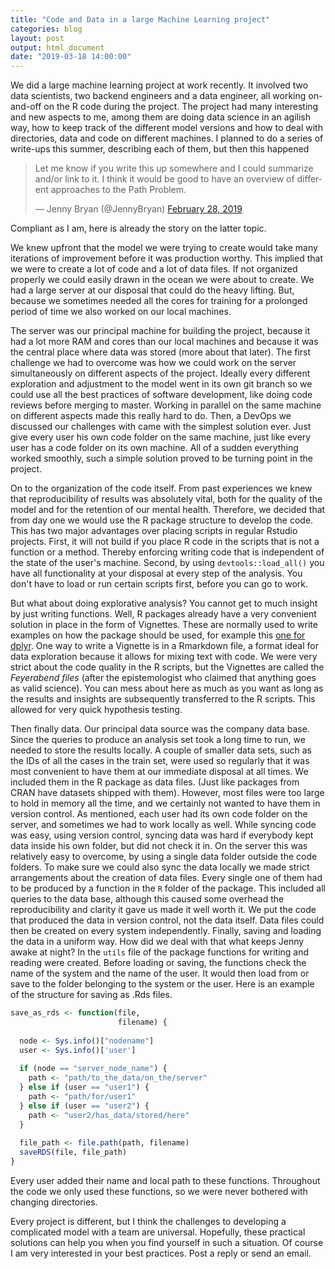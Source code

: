 ```yaml
---
title: "Code and Data in a large Machine Learning project"
categories: blog
layout: post
output: html_document
date: "2019-03-18 14:00:00"
---
```


We did a large machine learning project at work recently. It involved two data scientists, two backend engineers and a data engineer, all working on-and-off on the R code during the project. The project had many interesting and new aspects to me, among them are doing data science in an agilish way, how to keep track of the different model versions and how to deal with directories, data and code on different machines. I planned to do a series of write-ups this summer, describing each of them, but then this happened 

<blockquote class="twitter-tweet" data-lang="en"><p lang="en" dir="ltr">Let me know if you write this up somewhere and I could summarize and/or link to it. I think it would be good to have an overview of different approaches to the Path Problem.</p>&mdash; Jenny Bryan (@JennyBryan) <a href="https://twitter.com/JennyBryan/status/1101158865897283585?ref_src=twsrc%5Etfw">February 28, 2019</a></blockquote>
<script async src="https://platform.twitter.com/widgets.js" charset="utf-8"></script>


Compliant as I am, here is already the story on the latter topic.

We knew upfront that the model we were trying to create would take many iterations of improvement before it was production worthy. This implied that we were to create a lot of code and a lot of data files. If not organized properly we could easily drawn in the ocean we were about to create. We had a large server at our disposal that could do the heavy lifting. But, because we sometimes needed all the cores for training for a prolonged period of time we also worked on our local machines.

The server was our principal machine for building the project, because it had a lot more RAM and cores than our local machines and because it was the central place where data was stored (more about that later). The first challenge we had to overcome was how we could work on the server simultaneously on different aspects of the project. Ideally every different exploration and adjustment to the model went in its own git branch so we could use all the best practices of software development, like doing code reviews before merging to master. Working in parallel on the same machine on different aspects made this really hard to do. Then, a DevOps we discussed our challenges with came with the simplest solution ever. Just give every user his own code folder on the same machine, just like every user has a code folder on its own machine. All of a sudden everything worked smoothly, such a simple solution proved to be turning point in the project.

On to the organization of the code itself. From past experiences we knew that reproducibility of results was absolutely vital, both for the quality of the model and for the retention of our mental health. Therefore, we decided that from day one we would use the R package structure to develop the code. This has two major advantages over placing scripts in regular Rstudio projects. First, it will not build if you place R code in the scripts that is not a function or a method. Thereby enforcing writing code that is independent of the state of the user's machine. Second, by using `devtools::load_all()` you have all functionality at your disposal at every step of the analysis. You don't have to load or run certain scripts first, before you can go to work.

But what about doing explorative analysis? You cannot get to much insight by just writing functions. Well, R packages already have a very convenient solution in place in the form of Vignettes. These are normally used to write examples on how the package should be used, for example this [one for dplyr](https://cran.r-project.org/web/packages/dplyr/vignettes/dplyr.html). One way to write a Vignette is in a Rmarkdown file, a format ideal for data exploration because it allows for mixing text with code. We were very strict about the code quality in the R scripts, but the Vignettes are called the *Feyerabend files* (after the epistemologist who claimed that anything goes as valid science). You can mess about here as much as you want as long as the results and insights are subsequently transferred to the R scripts. This allowed for very quick hypothesis testing.

Then finally data. Our principal data source was the company data base. Since the queries to produce an analysis set took a long time to run, we needed to store the results locally. A couple of smaller data sets, such as the IDs of all the cases in the train set, were used so regularly that it was most convenient to have them at our immediate disposal at all times. We included them in the R package as data files. (Just like packages from CRAN have datasets shipped with them). However, most files were too large to hold in memory all the time, and we certainly not wanted to have them in version control. As mentioned, each user had its own code folder on the server, and sometimes we had to work locally as well. While syncing code was easy, using version control, syncing data was hard if everybody kept data inside his own folder, but did not check it in. On the server this was relatively easy to overcome, by using a single data folder outside the code folders. To make sure we could also sync the data locally we made strict arrangements about the creation of data files. Every single one of them had to be produced by a function in the `R` folder of the package. This included all queries to the data base, although this caused some overhead the reproducibility and clarity it gave us made it well worth it. We put the code that produced the data in version control, not the data itself. Data files could then be created on every system independently. Finally, saving and loading the data in a uniform way. How did we deal with that what keeps Jenny awake at night? In the `utils` file of the package functions for writing and reading were created. Before loading or saving, the functions check the name of the system and the name of the user. It would then load from  or save to the folder belonging to the system or the user. Here is an example of the structure for saving as .Rds files.


```r
save_as_rds <- function(file, 
                        filename) {
  
  node <- Sys.info()["nodename"]
  user <- Sys.info()['user']
  
  if (node == "server_node_name") {
    path <- "path/to_the_data/on_the/server"
  } else if (user == "user1") {
    path <- "path/for/user1"
  } else if (user == "user2") {
    path <- "user2/has_data/stored/here"
  }
  
  file_path <- file.path(path, filename)
  saveRDS(file, file_path)
}
```

Every user added their name and local path to these functions. Throughout the code we only used these functions, so we were never bothered with changing directories.

Every project is different, but I think the challenges to developing a complicated model with a team are universal. Hopefully, these practical solutions can help you when you find yourself in such a situation. Of course I am very interested in your best practices. Post a reply or send an email.
